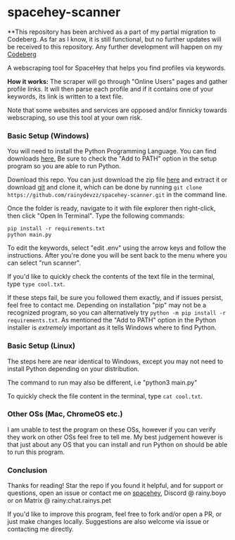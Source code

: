 # spacehey-scanner

**This repository has been archived as a part of my partial migration to Codeberg. As far as I know, it is still functional, but no further updates will be received to this repository. Any further development will happen on my [Codeberg](https://codeberg.org/rainy)

A webscraping tool for SpaceHey that helps you find profiles via keywords.

**How it works:** The scraper will go through "Online Users" pages and gather profile links. It will then parse each profile and if it contains one of your keywords, its link is written to a text file.

Note that some websites and services are opposed and/or finnicky towards webscraping, so use this tool at your own risk.

### Basic Setup (Windows)

You will need to install the Python Programming Language. You can find downloads [here.](https://www.python.org/downloads/) Be sure to check the "Add to PATH" option in the setup program so you are able to run Python.

Download this repo. You can just download the zip file [here](https://github.com/rainydevzz/spacehey-scanner/archive/refs/heads/main.zip) and extract it or download [git](https://git-scm.com/downloads) and clone it, which can be done by running `git clone https://github.com/rainydevzz/spacehey-scanner.git` in the command line.

Once the folder is ready, navigate to it with file explorer then right-click, then click "Open In Terminal". Type the following commands:

```
pip install -r requirements.txt
python main.py
```

To edit the keywords, select "edit .env" using the arrow keys and follow the instructions. After you're done you will be sent back to the menu where you can select "run scanner".

If you'd like to quickly check the contents of the text file in the terminal, type `type cool.txt`.

If these steps fail, be sure you followed them exactly, and if issues persist, feel free to contact me. Depending on installation "pip" may not be a recognized program, so you can alternatively try `python -m pip install -r requirements.txt`. As mentioned the "Add to PATH" option in the Python installer is *extremely* important as it tells Windows where to find Python.

### Basic Setup (Linux)

The steps here are near identical to Windows, except you may not need to install Python depending on your distribution.

The command to run may also be different, i.e "python3 main.py"

To quickly check the file content in the terminal, type `cat cool.txt`.

### Other OSs (Mac, ChromeOS etc.)

I am unable to test the program on these OSs, however if you can verify they work on other OSs feel free to tell me. My best judgement however is that just about any OS that you can install and run Python on should be able to run this program.

### Conclusion

Thanks for reading! Star the repo if you found it helpful, and for support or questions, open an issue or contact me on [spacehey](https://spacehey.com/rainyboyo), Discord @ rainy.boyo or on Matrix @ rainy:chat.rainys.pet

If you'd like to improve this program, feel free to fork and/or open a PR, or just make changes locally. Suggestions are also welcome via issue or contacting me directly.
